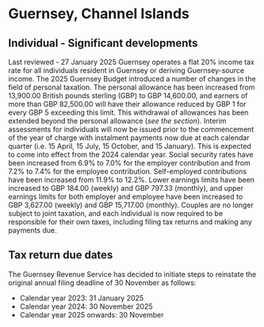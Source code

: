 # Guernsey, Channel Islands
## Individual - Significant developments
Last reviewed - 27 January 2025
Guernsey operates a flat 20% income tax rate for all individuals resident in Guernsey or deriving Guernsey-source income.
The 2025 Guernsey Budget introduced a number of changes in the field of personal taxation.
The personal allowance has been increased from 13,900.00 British pounds sterling (GBP) to GBP 14,600.00, and earners of more than GBP 82,500.00 will have their allowance reduced by GBP 1 for every GBP 5 exceeding this limit. This withdrawal of allowances has been extended beyond the personal allowance (_see the section_).
Interim assessments for individuals will now be issued prior to the commencement of the year of charge with instalment payments now due at each calendar quarter (i.e. 15 April, 15 July, 15 October, and 15 January). This is expected to come into effect from the 2024 calendar year.
Social security rates have been increased from 6.9% to 7.0% for the employer contribution and from 7.2% to 7.4% for the employee contribution. Self-employed contributions have been increased from 11.9% to 12.2%. Lower earnings limits have been increased to GBP 184.00 (weekly) and GBP 797.33 (monthly), and upper earnings limits for both employer and employee have been increased to GBP 3,627.00 (weekly) and GBP 15,717.00 (monthly).
Couples are no longer subject to joint taxation, and each individual is now required to be responsible for their own taxes, including filing tax returns and making any payments due.
## Tax return due dates
The Guernsey Revenue Service has decided to initiate steps to reinstate the original annual filing deadline of 30 November as follows:
  * Calendar year 2023: 31 January 2025
  * Calendar year 2024: 30 November 2025
  * Calendar year 2025 onwards: 30 November


